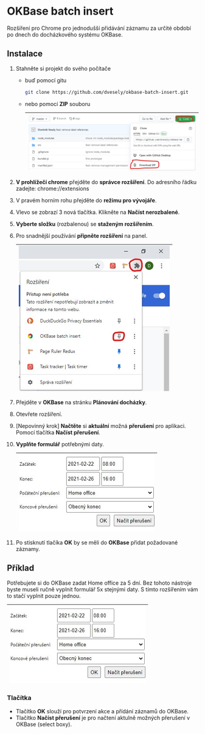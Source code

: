# OKBase batch insert

Rozšíření pro Chrome pro jednodušší přidávání záznamu za určité období po dnech do docházkového systému OKBase.

## Instalace

1. Stahněte si projekt do svého počítače
   - buď pomocí gitu

        ```bash
        git clone https://github.com/dvesely/okbase-batch-insert.git
        ```

   - nebo pomocí **ZIP** souboru

        | ![Ukázka stažení ZIP souboru.](docs/download.jpg) |
        | -- |

2. **V prohlížečí chrome** přejděte do **správce rozšíření**. Do adresního řádku zadejte: chrome://extensions

3. V pravém horním rohu přejděte do **režimu pro vývojáře**.

4. Vlevo se zobrazí 3 nová tlačítka. Klikněte na **Načíst nerozbalené**.

5. **Vyberte složku** (rozbalenou) se **staženým rozšířením**.

6. Pro snadnější používání **připněte rozšíření** na panel.

    | ![Připnutí rozšíření](docs/pin_extension.jpg) |
    | --- |

7. Přejděte v **OKBase** na stránku **Plánování docházky**.
8. Otevřete rozšíření.
9. [Nepovinný krok] **Načtěte** si **aktuální** možná **přerušení** pro aplikaci. Pomocí tlačítka **Načíst přerušení**.
10. **Vyplňte formulář** potřebnými daty.

    | ![ akci potvrďte ](docs/example1.jpg) |
    | -- |

11. Po stisknutí tlačíka **OK** by se měli do **OKBase** přidat požadované záznamy.

## Příklad

Potřebujete si do OKBase zadat Home office za 5 dní. Bez tohoto nástroje byste museli ručně vyplnit formulář 5x stejnými daty. S tímto rozšířením vám to stačí vyplnit pouze jednou.

| ![Ukázka rozšíření](docs/example1.jpg) |
| --- |

### Tlačítka

- Tlačítko **OK** slouží pro potvrzení akce a přídání záznamů do OKBase.
- Tlačítko **Načíst přerušení** je pro načtení aktulně možných přerušení v OKBase (select boxy).
